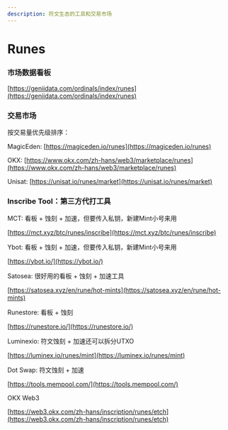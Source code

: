 ```yaml
---
description: 符文生态的工具和交易市场
---
```


# Runes

### 市场数据看板

[https://geniidata.com/ordinals/index/runes](https://geniidata.com/ordinals/index/runes)

### 交易市场

按交易量优先级排序：

MagicEden: [https://magiceden.io/runes](https://magiceden.io/runes)

OKX: [https://www.okx.com/zh-hans/web3/marketplace/runes](https://www.okx.com/zh-hans/web3/marketplace/runes)

Unisat: [https://unisat.io/runes/market](https://unisat.io/runes/market)

### Inscribe Tool：第三方代打工具

MCT: 看板 + 蚀刻 + 加速，但要传入私钥，新建Mint小号来用

[https://mct.xyz/btc/runes/inscribe](https://mct.xyz/btc/runes/inscribe)

Ybot: 看板 + 蚀刻 + 加速，但要传入私钥，新建Mint小号来用

[https://ybot.io/](https://ybot.io/)

Satosea: 很好用的看板 + 蚀刻 + 加速工具

[https://satosea.xyz/en/rune/hot-mints](https://satosea.xyz/en/rune/hot-mints)

Runestore: 看板 + 蚀刻

[https://runestore.io/](https://runestore.io/)

Luminexio: 符文蚀刻 + 加速还可以拆分UTXO

[https://luminex.io/runes/mint](https://luminex.io/runes/mint)

Dot Swap: 符文蚀刻 + 加速

[https://tools.mempool.com/](https://tools.mempool.com/)

OKX Web3&#x20;

[https://web3.okx.com/zh-hans/inscription/runes/etch](https://web3.okx.com/zh-hans/inscription/runes/etch)





